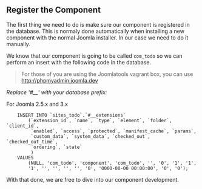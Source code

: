 ## Register the Component

The first thing we need to do is make sure our component is registered in the database. This is normaly done automatically when installing a new component with the normal Joomla installer. In our case we need to do it manually.

We know that our component is going to be called `com_todo` so we can perform an insert with the following code in the database.

> For those of you are using the Joomlatools vagrant box, you can use http://phpmyadmin.joomla.dev

*Replace '#__' with your database prefix:*

For Joomla 2.5.x and 3.x
```mysql
    INSERT INTO `sites_todo`.`#__extensions`
        (`extension_id`, `name`, `type`, `element`, `folder`, `client_id`,
         `enabled`, `access`, `protected`, `manifest_cache`, `params`,
         `custom_data`, `system_data`, `checked_out`, `checked_out_time`,
         `ordering`, `state`
         )
    VALUES
        (NULL, 'com_todo', 'component', 'com_todo', '', '0', '1', '1',
        '1', '', '', '', '', '0', '0000-00-00 00:00:00', '0', '0');
```
With that done, we are free to dive into our component development.
